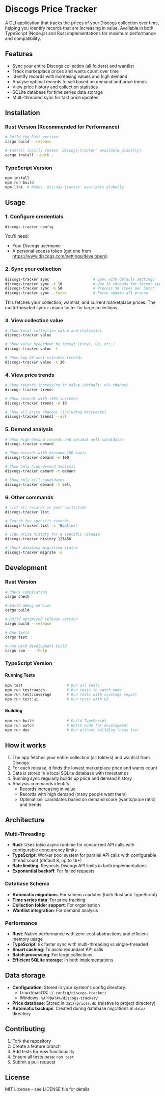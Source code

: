 # Discogs Price Tracker

A CLI application that tracks the prices of your Discogs collection over time, helping you identify records that are increasing in value. Available in both TypeScript (Node.js) and Rust implementations for maximum performance and compatibility.

## Features

- Sync your entire Discogs collection (all folders) and wantlist
- Track marketplace prices and wants count over time
- Identify records with increasing values and high demand
- Analyse optimal records to sell based on demand and price trends
- View price history and collection statistics
- SQLite database for time series data storage
- Multi-threaded sync for fast price updates

## Installation

### Rust Version (Recommended for Performance)

```bash
# Build the Rust version
cargo build --release

# Install locally (makes 'discogs-tracker' available globally)
cargo install --path .
```

### TypeScript Version

```bash
npm install
npm run build
npm link  # Makes 'discogs-tracker' available globally
```

## Usage

### 1. Configure credentials

```bash
discogs-tracker config
```

You'll need:
- Your Discogs username
- A personal access token (get one from https://www.discogs.com/settings/developers)

### 2. Sync your collection

```bash
discogs-tracker sync                    # Sync with default settings
discogs-tracker sync -t 16              # Use 16 threads for faster sync
discogs-tracker sync -b 50              # Process 50 items per batch
discogs-tracker sync --force            # Force update all prices
```

This fetches your collection, wantlist, and current marketplace prices. The multi-threaded sync is much faster for large collections.

### 3. View collection value

```bash
# Show total collection value and statistics
discogs-tracker value

# Show value breakdown by format (Vinyl, CD, etc.)
discogs-tracker value -f

# Show top 20 most valuable records
discogs-tracker value -t 20
```

### 4. View price trends

```bash
# Show records increasing in value (default: >5% change)
discogs-tracker trends

# Show records with >10% increase
discogs-tracker trends -m 10

# Show all price changes (including decreases)
discogs-tracker trends --all
```

### 5. Demand analysis

```bash
# Show high-demand records and optimal sell candidates
discogs-tracker demand

# Show records with minimum 100 wants
discogs-tracker demand -w 100

# Show only high-demand analysis
discogs-tracker demand -t demand

# Show only sell candidates
discogs-tracker demand -t sell
```

### 6. Other commands

```bash
# List all records in your collection
discogs-tracker list

# Search for specific records
discogs-tracker list -s "Beatles"

# View price history for a specific release
discogs-tracker history 123456

# Check database migration status
discogs-tracker migrate -s
```

## Development

### Rust Version

```bash
# Check compilation
cargo check

# Build debug version
cargo build

# Build optimized release version
cargo build --release

# Run tests
cargo test

# Run with development build
cargo run -- --help
```

### TypeScript Version

#### Running Tests

```bash
npm test                    # Run all tests
npm run test:watch          # Run tests in watch mode
npm run test:coverage       # Run tests with coverage report
npm run test:ui             # Run tests with UI
```

#### Building

```bash
npm run build               # Build TypeScript
npm run watch               # Watch mode for development
npm run dev                 # Run without building (uses tsx)
```

## How it works

1. The app fetches your entire collection (all folders) and wantlist from Discogs
2. For each release, it finds the lowest marketplace price and wants count
3. Data is stored in a local SQLite database with timestamps
4. Running sync regularly builds up price and demand history
5. Analysis commands identify:
   - Records increasing in value
   - Records with high demand (many people want them)
   - Optimal sell candidates based on demand score (wants/price ratio) and trends

## Architecture

### Multi-Threading
- **Rust**: Uses tokio async runtime for concurrent API calls with configurable concurrency limits
- **TypeScript**: Worker pool system for parallel API calls with configurable thread count (default 8, up to 16+)
- **Rate limiting**: Respects Discogs API limits in both implementations
- **Exponential backoff**: For failed requests

### Database Schema
- **Automatic migrations**: For schema updates (both Rust and TypeScript)
- **Time series data**: For price tracking
- **Collection folder support**: For organisation
- **Wantlist integration**: For demand analysis

### Performance
- **Rust**: Native performance with zero-cost abstractions and efficient memory usage
- **TypeScript**: 8x faster sync with multi-threading vs single-threaded
- **Smart caching**: To avoid redundant API calls
- **Batch processing**: For large collections
- **Efficient SQLite storage**: In both implementations

## Data storage

- **Configuration**: Stored in your system's config directory:
  - Linux/macOS: `~/.config/discogs-tracker/`
  - Windows: `%APPDATA%/discogs-tracker/`
- **Price database**: Stored in `data/prices.db` (relative to project directory)
- **Automatic backups**: Created during database migrations in `data/` directory

## Contributing

1. Fork the repository
2. Create a feature branch
3. Add tests for new functionality
4. Ensure all tests pass: `npm test`
5. Submit a pull request

## License

MIT License - see LICENSE file for details